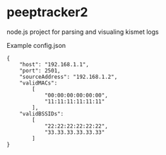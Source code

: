# peeptracker2
node.js project for parsing and visualing kismet logs

Example config.json
```
{
	"host": "192.168.1.1",
	"port": 2501,
	"sourceAddress": "192.168.1.2",
	"validMACs":
		[
			"00:00:00:00:00:00",
			"11:11:11:11:11:11"
		],
	"validBSSIDs":
		[
			"22:22:22:22:22:22",
			"33.33.33.33.33.33"
		]
}
```
